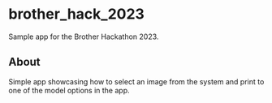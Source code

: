 # brother_hack_2023

Sample app for the Brother Hackathon 2023. 

## About

Simple app showcasing how to select an image from the system and print to one of the model options in the app.



